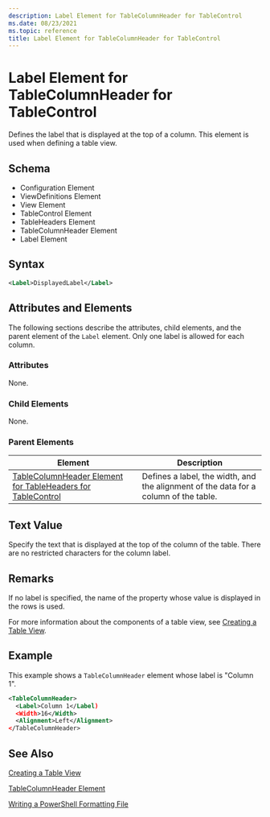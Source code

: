```yaml
---
description: Label Element for TableColumnHeader for TableControl
ms.date: 08/23/2021
ms.topic: reference
title: Label Element for TableColumnHeader for TableControl
---
```

# Label Element for TableColumnHeader for TableControl

Defines the label that is displayed at the top of a column. This element is used when defining a
table view.

## Schema

- Configuration Element
- ViewDefinitions Element
- View Element
- TableControl Element
- TableHeaders Element
- TableColumnHeader Element
- Label Element

## Syntax

```xml
<Label>DisplayedLabel</Label>

```

## Attributes and Elements

The following sections describe the attributes, child elements, and the parent element of the
`Label` element. Only one label is allowed for each column.

### Attributes

None.

### Child Elements

None.

### Parent Elements

|Element|Description|
|-------------|-----------------|
|[TableColumnHeader Element for TableHeaders for TableControl ](./tablecolumnheader-element-format.md)|Defines a label, the width, and the alignment of the data for a column of the table.|

## Text Value

Specify the text that is displayed at the top of the column of the table. There are no restricted
characters for the column label.

## Remarks

If no label is specified, the name of the property whose value is displayed in the rows is used.

For more information about the components of a table view, see [Creating a Table View](./creating-a-table-view.md).

## Example

This example shows a `TableColumnHeader` element whose label is "Column 1".

```xml
<TableColumnHeader>
  <Label>Column 1</Label)
  <Width>16</Width>
  <Alignment>Left</Alignment>
</TableColumnHeader>
```

## See Also

[Creating a Table View](./creating-a-table-view.md)

[TableColumnHeader Element](./tablecolumnheader-element-format.md)

[Writing a PowerShell Formatting File](./writing-a-powershell-formatting-file.md)
